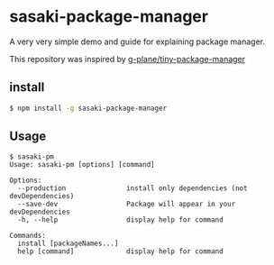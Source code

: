 # sasaki-package-manager

A very very simple demo and guide for explaining package manager.

This repository was inspired by [g-plane/tiny-package-manager](https://github.com/g-plane/tiny-package-manager)

## install

```bash
$ npm install -g sasaki-package-manager
```

## Usage

```
$ sasaki-pm
Usage: sasaki-pm [options] [command]

Options:
  --production               install only dependencies (not devDependencies)
  --save-dev                 Package will appear in your devDependencies
  -h, --help                 display help for command

Commands:
  install [packageNames...]
  help [command]             display help for command
```